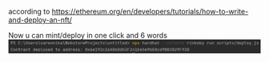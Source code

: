 according to https://ethereum.org/en/developers/tutorials/how-to-write-and-deploy-an-nft/

Now u can mint/deploy in one click and 6 words
![](https://github.com/NikkiA5/ETH_NFT/blob/main/proofs_command.png)
